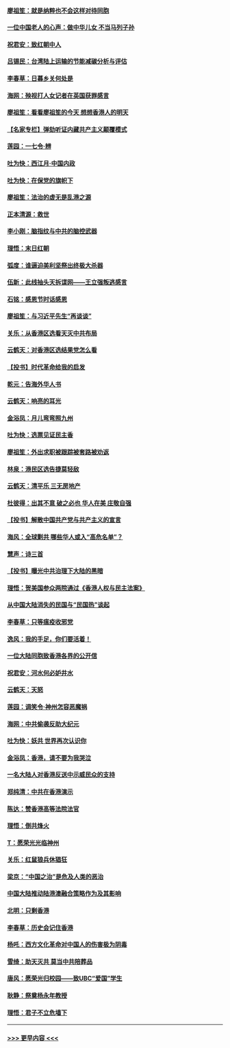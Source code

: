 #### [廖祖笙：就是纳粹也不会这样对待同胞](../pages/nsc993/n11697658.md?t=12040033) 
#### [一位中国老人的心声：做中华儿女 不当马列子孙](../pages/nsc993/n11697525.md?t=12040033) 
#### [祝君安：致红朝中人](../pages/nsc993/n11697518.md?t=12040033) 
#### [吕锡民：台湾陆上运输的节能减碳分析与评估](../pages/nsc993/n11694983.md?t=12040033) 
#### [李春草：日暮乡关何处是](../pages/nsc993/n11694805.md?t=12040033) 
#### [海网：殃视打人女记者在英国获罪感言](../pages/nsc993/n11693832.md?t=12040033) 
#### [廖祖笙：看看廖祖笙的今天 想想香港人的明天](../pages/nsc993/n11693707.md?t=12040033) 
#### [【名家专栏】弹劾听证内藏共产主义颠覆模式](../pages/nsc993/n11693563.md?t=12040033) 
#### [莲园：一七令‧辨](../pages/nsc993/n11692558.md?t=12040033) 
#### [吐为快：西江月·中国内政](../pages/nsc993/n11692071.md?t=12040033) 
#### [吐为快：在保党的旗帜下](../pages/nsc993/n11691188.md?t=12040033) 
#### [廖祖笙：法治的虚无是乱港之源](../pages/nsc993/n11690605.md?t=12040033) 
#### [正本清源：救世](../pages/nsc993/n11689134.md?t=12040033) 
#### [李小刚：脑指纹与中共的脑控武器](../pages/nsc993/n11688900.md?t=12040033) 
#### [理悟：末日红朝](../pages/nsc993/n11688829.md?t=12040033) 
#### [弧度：谁逼迫美利坚祭出终极大杀器](../pages/nsc993/n11688735.md?t=12040033) 
#### [伍新：此线抽头天拆谍网——王立强叛逃感言](../pages/nsc993/n11687981.md?t=12040033) 
#### [石铭：感恩节时话感恩](../pages/nsc993/n11687568.md?t=12040033) 
#### [廖祖笙：与习近平先生“再谈谈”](../pages/nsc993/n11687005.md?t=12040033) 
#### [关乐：从香港区选看天灭中共布局](../pages/nsc993/n11686647.md?t=12040033) 
#### [云鹤天：对香港区选结果党怎么看](../pages/nsc993/n11686216.md?t=12040033) 
#### [【投书】时代革命给我的启发](../pages/nsc993/n11684287.md?t=12040033) 
#### [乾元：告海外华人书](../pages/nsc993/n11684044.md?t=12040033) 
#### [云鹤天：响亮的耳光](../pages/nsc993/n11684254.md?t=12040033) 
#### [金浴凤：月儿弯弯照九州](../pages/nsc993/n11684231.md?t=12040033) 
#### [吐为快：选票见证民主香](../pages/nsc993/n11684206.md?t=12040033) 
#### [廖祖笙：外出求职被跟踪被套路被劝返](../pages/nsc993/n11683874.md?t=12040033) 
#### [林泉：港民区选告捷莫轻敌](../pages/nsc993/n11683930.md?t=12040033) 
#### [云鹤天：清平乐 三无房地产](../pages/nsc993/n11681521.md?t=12040033) 
#### [杜彼得：出其不意 破之必也 华人在美 庄敬自强](../pages/nsc993/n11679554.md?t=12040033) 
#### [【投书】解散中国共产党与共产主义的宣言](../pages/nsc993/n11679177.md?t=12040033) 
#### [海风：全球剿共 哪些华人或入“高危名单”？](../pages/nsc993/n11678617.md?t=12040033) 
#### [慧声：诗三首](../pages/nsc993/n11678848.md?t=12040033) 
#### [【投书】曝光中共治理下大陆的黑暗](../pages/nsc993/n11678674.md?t=12040033) 
#### [理悟：贺美国参众两院通过《香港人权与民主法案》](../pages/nsc993/n11678104.md?t=12040033) 
#### [从中国大陆消失的民国与“民国热”谈起](../pages/nsc993/n11678075.md?t=12040033) 
#### [李春草：只等瘟疫收邪党](../pages/nsc993/n11677308.md?t=12040033) 
#### [逸风：我的手足，你们要活着！](../pages/nsc993/n11676352.md?t=12040033) 
#### [一位大陆同胞致香港各界的公开信](../pages/nsc993/n11675761.md?t=12040033) 
#### [祝君安：河水何必妒井水](../pages/nsc993/n11675746.md?t=12040033) 
#### [云鹤天：天怒](../pages/nsc993/n11675718.md?t=12040033) 
#### [莲园：调笑令‧神州怎容恶魔祸](../pages/nsc993/n11675648.md?t=12040033) 
#### [海网：中共偷袭反助大纪元](../pages/nsc993/n11673515.md?t=12040033) 
#### [吐为快：妖共 世界再次认识你](../pages/nsc993/n11673506.md?t=12040033) 
#### [金浴凤：香港，请不要为我哭泣](../pages/nsc993/n11673248.md?t=12040033) 
#### [一名大陆人对香港反送中示威民众的支持](../pages/nsc993/n11672615.md?t=12040033) 
#### [郑纯清：中共在香港演示](../pages/nsc993/n11670539.md?t=12040033) 
#### [陈达：赞香港高等法院法官](../pages/nsc993/n11669542.md?t=12040033) 
#### [理悟：倒共烽火](../pages/nsc993/n11668844.md?t=12040033) 
#### [T：愿荣光光临神州](../pages/nsc993/n11668421.md?t=12040033) 
#### [关乐：红鼠狼兵休猖狂](../pages/nsc993/n11668378.md?t=12040033) 
#### [梁京：“中国之治”是危及人类的恶治](../pages/nsc993/n11668328.md?t=12040033) 
#### [中国大陆推动陆港澳融合策略作为及其影响](../pages/nsc993/n11668157.md?t=12040033) 
#### [北明：只剩香港](../pages/nsc993/n11668002.md?t=12040033) 
#### [李春草：历史会记住香港](../pages/nsc993/n11667927.md?t=12040033) 
#### [杨吒：西方文化革命对中国人的伤害极为阴毒](../pages/nsc993/n11664521.md?t=12040033) 
#### [雪绮：助天灭共 莫当中共陪葬品](../pages/nsc993/n11662650.md?t=12040033) 
#### [唐风：愿荣光归校园——致UBC“爱国”学生](../pages/nsc993/n11662194.md?t=12040033) 
#### [耿静：祭奠杨永年教授](../pages/nsc993/n11662514.md?t=12040033) 
#### [理悟：君子不立危墙下](../pages/nsc993/n11662172.md?t=12040033) 

----
#### [ >>> 更早内容 <<< ](../indexes/nsc993-earlier.md)
